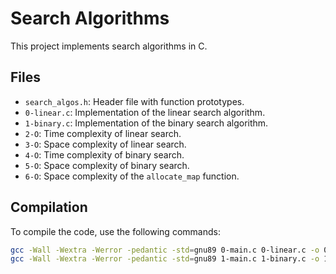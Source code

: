 # Search Algorithms

This project implements search algorithms in C.

## Files

- `search_algos.h`: Header file with function prototypes.
- `0-linear.c`: Implementation of the linear search algorithm.
- `1-binary.c`: Implementation of the binary search algorithm.
- `2-O`: Time complexity of linear search.
- `3-O`: Space complexity of linear search.
- `4-O`: Time complexity of binary search.
- `5-O`: Space complexity of binary search.
- `6-O`: Space complexity of the `allocate_map` function.

## Compilation

To compile the code, use the following commands:

```sh
gcc -Wall -Wextra -Werror -pedantic -std=gnu89 0-main.c 0-linear.c -o 0-linear
gcc -Wall -Wextra -Werror -pedantic -std=gnu89 1-main.c 1-binary.c -o 1-binary

